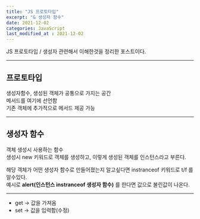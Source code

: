 ```yaml
---
title: "JS 프로토타입"
excerpt: "& 생성자 함수"
date: 2021-12-02
categories: JavaScript
last_modified_at : 2021-12-02
---
```


JS 프로토타입 / 생성자 관련해서 이해한것을 정리한 포스트이다.

---- 
## 프로토타입  
생성자함수, 생성된 객체가 공통으로 가지는 공간  
메서드를 여기에 선언함  
기존 객체에 추가적으로 메서드 제공 가능


----

## 생성자 함수
객체 생성시 사용하는 함수  
생성시 new 키워드로 객체를 생성하고, 이렇게 생성된 객체를 인스턴스라고 부른다.

해당 객체가 어떤 생성자 함수로 만들어졌는지 알고싶다면 instranceof 키워드로 t/f 를 알수있다.  
예시로 **alert(인스턴스 instranceof 생성자 함수)** 를 한다면 값으로 불린값이 나온다.


-----------


+ get -> 값을 가져옴
+ set -> 값을 입력함(수정)
